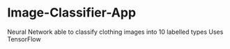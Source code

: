 # Image-Classifier-App
Neural Network able to classify clothing images into 10 labelled types
Uses TensorFlow
